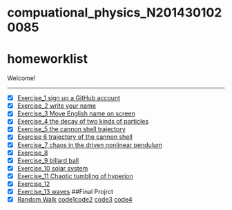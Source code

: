 # compuational_physics_N2014301020085
# homeworklist
Welcome!

***
- [x] [Exercise_1  sign up a GitHub account](https://github.com/newsubmarine/compuational_physics_N2014301020085/blob/master/exercise_1)
- [x] [Exercise_2  write your name](https://github.com/newsubmarine/compuational_physics_N2014301020085/blob/master/exercise_2.py)
- [x] [Exercise_3  Move English name on screen](https://www.zybuluo.com/New-submarine/note/513484)
- [x] [Exercise_4  the decay of two kinds of particles](https://www.evernote.com/shard/s670/sh/df825138-d51b-4f67-93eb-118f6386fd47/c600dae591885fbea0e11da673827b06)
- [x] [Exercise_5 the cannon shell trajectory](https://www.zybuluo.com/New-submarine/note/534168)
- [x] [Exercise 6 trajectory of the cannon shell](https://www.zybuluo.com/mdeditor#542255)
- [x] [Exercise_7 chaos in the driven nonlinear pendulum](https://www.zybuluo.com/mdeditor#550151)
- [x] [Exercise_8 ](https://www.zybuluo.com/New-submarine/note/565935)
- [x] [Exercise_9 billard ball](https://www.zybuluo.com/New-submarine/note/573530)
- [x] [Exercise_10 solar system](https://www.zybuluo.com/New-submarine/note/581458)
- [x] [Exercise_11 Chaotic tumbling of hyperion](https://www.zybuluo.com/New-submarine/note/589591)
- [x] [Exercise_12](https://www.zybuluo.com/New-submarine/note/597655)
- [x] [Exercise_13 waves](https://www.zybuluo.com/New-submarine/note/605040)
##Final Projrct
- [x] [Random Walk](https://www.zybuluo.com/New-submarine/note/623224)
[code1](https://github.com/newsubmarine/compuational_physics_N2014301020085/blob/master/diffusion.py)[code2](https://github.com/newsubmarine/compuational_physics_N2014301020085/blob/master/one-dimensional%20random%20walk.py)
[code3](https://github.com/newsubmarine/compuational_physics_N2014301020085/blob/master/diffusion1.py)
[code4](https://github.com/newsubmarine/compuational_physics_N2014301020085/blob/master/two-dimensional%20random%20walk.py)
